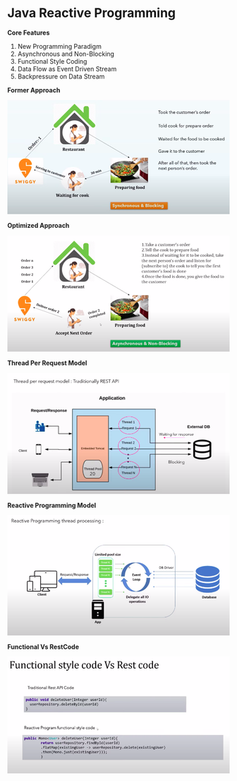 # Java Reactive Programming

**Core Features**

1. New Programming Paradigm
2. Asynchronous and Non-Blocking
3. Functional Style Coding
4. Data Flow as Event Driven Stream
5. Backpressure on Data Stream

**Former Approach**

![Synchronous&Blocking](./Images/Synchronous&Blocking.png)

**Optimized Approach**

![Asynchronous&NonBlocking](./Images/Asynchronous&NonBlocking.png)

**Thread Per Request Model**

![Thread-Per-Request-Model](./Images/ThreadPerRequestModel.png)

**Reactive Programming Model**

![Reactive-Programming-Model](./Images/ReactiveProgrammingModel.png)

**Functional Vs RestCode**

![Functional-Vs-RestCode](./Images/FunctionalVsRestCode.png)